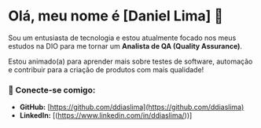 # Olá, meu nome é [Daniel Lima] 👋

Sou um entusiasta de tecnologia e estou atualmente focado nos meus estudos na DIO para me tornar um **Analista de QA (Quality Assurance)**.

Estou animado(a) para aprender mais sobre testes de software, automação e contribuir para a criação de produtos com mais qualidade!

### 🚀 Conecte-se comigo:
* **GitHub:** [https://github.com/ddiaslima](https://github.com/ddiaslima)
* **LinkedIn:** [(https://www.linkedin.com/in/ddiaslima/))]
